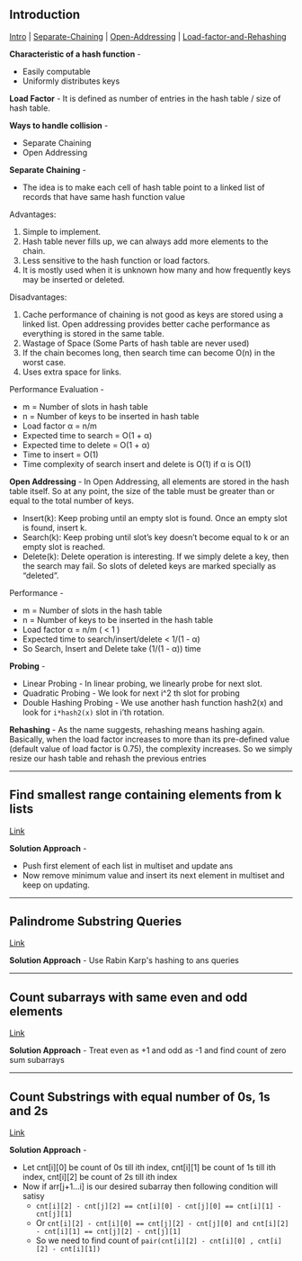 ## Introduction
[Intro](https://www.geeksforgeeks.org/hashing-set-1-introduction/) | [Separate-Chaining](https://www.geeksforgeeks.org/hashing-set-2-separate-chaining/) | [Open-Addressing](https://www.geeksforgeeks.org/hashing-set-3-open-addressing/) | [Load-factor-and-Rehashing](https://www.geeksforgeeks.org/load-factor-and-rehashing/)

**Characteristic of a hash function** - 
* Easily computable
* Uniformly distributes keys

**Load Factor** - It is defined as number of entries in the hash table / size of hash table.

**Ways to handle collision** - 
* Separate Chaining
* Open Addressing


**Separate Chaining** - 
* The idea is to make each cell of hash table point to a linked list of records that have same hash function value

Advantages: 
1. Simple to implement. 
2. Hash table never fills up, we can always add more elements to the chain. 
3. Less sensitive to the hash function or load factors. 
4. It is mostly used when it is unknown how many and how frequently keys may be inserted or deleted. 

Disadvantages: 
1. Cache performance of chaining is not good as keys are stored using a linked list. Open addressing provides better cache performance as everything is stored in the same table.
2. Wastage of Space (Some Parts of hash table are never used) 
3. If the chain becomes long, then search time can become O(n) in the worst case. 
4. Uses extra space for links.

Performance Evaluation - 
* m = Number of slots in hash table
* n = Number of keys to be inserted in hash table
* Load factor α = n/m 
* Expected time to search = O(1 + α)
* Expected time to delete = O(1 + α)
* Time to insert = O(1)
* Time complexity of search insert and delete is O(1) if  α is O(1)


**Open Addressing** - 
In Open Addressing, all elements are stored in the hash table itself. So at any point, the size of the table must be greater than or equal to the total number of keys.
* Insert(k): Keep probing until an empty slot is found. Once an empty slot is found, insert k.
* Search(k): Keep probing until slot’s key doesn’t become equal to k or an empty slot is reached. 
* Delete(k): Delete operation is interesting. If we simply delete a key, then the search may fail. So slots of deleted keys are marked specially as “deleted”. 

Performance - 
* m = Number of slots in the hash table
* n = Number of keys to be inserted in the hash table
* Load factor α = n/m  ( < 1 )
* Expected time to search/insert/delete < 1/(1 - α) 
* So Search, Insert and Delete take (1/(1 - α)) time

**Probing** - 
* Linear Probing - In linear probing, we linearly probe for next slot. 
* Quadratic Probing - We look for next i^2 th slot for probing
* Double Hashing Probing - We use another hash function hash2(x) and look for `i*hash2(x)` slot in i’th rotation.


**Rehashing** - As the name suggests, rehashing means hashing again. Basically, when the load factor increases to more than its pre-defined value (default value of load factor is 0.75), the complexity increases. So we simply resize our hash table and rehash the previous entries

---

## Find smallest range containing elements from k lists
[Link](https://www.geeksforgeeks.org/find-smallest-range-containing-elements-from-k-lists/)

**Solution Approach** - 
* Push first element of each list in multiset and update ans
* Now remove minimum value and insert its next element in multiset and keep on updating.

---

## Palindrome Substring Queries
[Link](https://www.geeksforgeeks.org/palindrome-substring-queries/)

**Solution Approach** - Use Rabin Karp's hashing to ans queries

---

## Count subarrays with same even and odd elements
[Link](https://www.geeksforgeeks.org/count-subarrays-with-same-even-and-odd-elements/)

**Solution Approach** - Treat even as +1 and odd as -1 and find count of zero sum subarrays

---

## Count Substrings with equal number of 0s, 1s and 2s
[Link](https://www.geeksforgeeks.org/substring-equal-number-0-1-2/)

**Solution Approach** - 
* Let cnt[i][0] be count of 0s till ith index, cnt[i][1] be count of 1s till ith index, cnt[i][2] be count of 2s till ith index
* Now if arr[j+1...i] is our desired subarray then following condition will satisy
  * `cnt[i][2] - cnt[j][2] == cnt[i][0] - cnt[j][0] == cnt[i][1] - cnt[j][1]`
  * Or `cnt[i][2] - cnt[i][0] == cnt[j][2] - cnt[j][0] and cnt[i][2] - cnt[i][1] == cnt[j][2] - cnt[j][1]`
  * So we need to find count of `pair(cnt[i][2] - cnt[i][0] , cnt[i][2] - cnt[i][1])`

